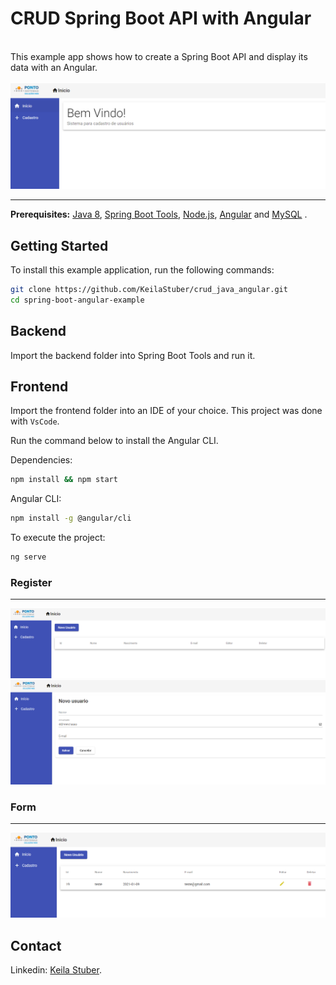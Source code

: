 # CRUD Spring Boot API with Angular
<br>
This example app shows how to create a Spring Boot API and display its data with an Angular.

<br>

<br>
<img src="/images/index.PNG" alt="CRUD Spring Boot API with Angular">

<hr>

**Prerequisites:** [Java 8](http://www.oracle.com/technetwork/java/javase/downloads/jdk8-downloads-2133151.html), [Spring Boot Tools](https://spring.io/projects/spring-boot),  [Node.js](https://nodejs.org/), [Angular](https://angular.io/) and [MySQL](https://dev.mysql.com/downloads/) .


## Getting Started

To install this example application, run the following commands:

```bash
git clone https://github.com/KeilaStuber/crud_java_angular.git
cd spring-boot-angular-example
```

## Backend

Import the backend folder into Spring Boot Tools and run it.

## Frontend
Import the frontend folder into an IDE of your choice. This project was done with `VsCode`.

Run the command below to install the Angular CLI.
 
Dependencies:
```bash
npm install && npm start
```

Angular CLI:
```bash
npm install -g @angular/cli
```

To execute the project:
```bash
ng serve
```

### Register
<hr>
<img src="/images/cad01.PNG" alt="CRUD Spring Boot API with Angular">
<br>
<img src="/images/cad02.PNG" alt="CRUD Spring Boot API with Angular">



### Form
<hr>
<img src="/images/formulario.PNG" alt="CRUD Spring Boot API with Angular">

## Contact

Linkedin: [Keila Stuber](https://www.linkedin.com/in/keila-stuber-5a10b8140/).